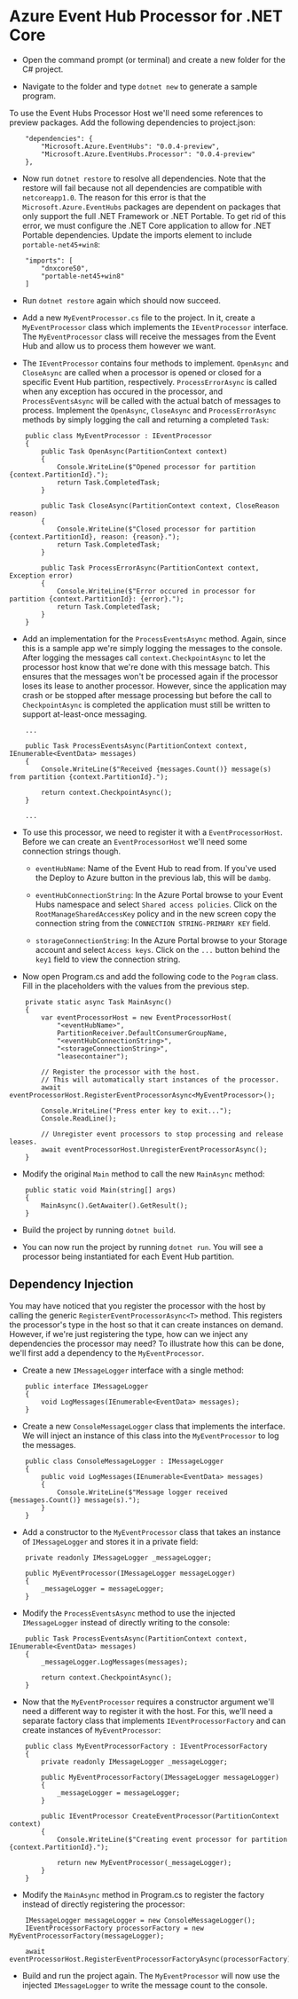 
# Azure Event Hub Processor for .NET Core

- Open the command prompt (or terminal) and create a new folder for the C# project.

- Navigate to the folder and type ```dotnet new``` to generate a sample program.

To use the Event Hubs Processor Host we'll need some references to preview packages. Add the following dependencies to project.json:

```
    "dependencies": {
        "Microsoft.Azure.EventHubs": "0.0.4-preview",
        "Microsoft.Azure.EventHubs.Processor": "0.0.4-preview"
    },
```

- Now run ```dotnet restore``` to resolve all dependencies. Note that the restore will fail because not all dependencies are compatible with ```netcoreapp1.0```.
The reason for this error is that the ```Microsoft.Azure.EventHubs``` packages are dependent on packages that only support the full .NET Framework or .NET Portable.
To get rid of this error, we must configure the .NET Core application to allow for .NET Portable dependencies.
Update the imports element to include ```portable-net45+win8```:

```
    "imports": [
        "dnxcore50",
        "portable-net45+win8"
    ]
```

- Run ```dotnet restore``` again which should now succeed.

- Add a new ```MyEventProcessor.cs``` file to the project. In it, create a ```MyEventProcessor``` class which implements the ```IEventProcessor``` interface.
The ```MyEventProcessor``` class will receive the messages from the Event Hub and allow us to process them however we want.

- The ```IEventProcessor``` contains four methods to implement.
```OpenAsync``` and ```CloseAsync``` are called when a processor is opened or closed for a specific Event Hub partition, respectively.
```ProcessErrorAsync``` is called when any exception has occured in the processor, and ```ProcessEventsAsync``` will be called with the actual batch of messages to process.
Implement the ```OpenAsync```, ```CloseAsync``` and ```ProcessErrorAsync``` methods by simply logging the call and returning a completed ```Task```:

```
    public class MyEventProcessor : IEventProcessor
    {
        public Task OpenAsync(PartitionContext context)
        {
            Console.WriteLine($"Opened processor for partition {context.PartitionId}.");
            return Task.CompletedTask;
        }

        public Task CloseAsync(PartitionContext context, CloseReason reason)
        {
            Console.WriteLine($"Closed processor for partition {context.PartitionId}, reason: {reason}.");
            return Task.CompletedTask;
        }

        public Task ProcessErrorAsync(PartitionContext context, Exception error)
        {
            Console.WriteLine($"Error occured in processor for partition {context.PartitionId}: {error}.");
            return Task.CompletedTask;
        }
    }
```

- Add an implementation for the ```ProcessEventsAsync``` method.
Again, since this is a sample app we're simply logging the messages to the console.
After logging the messages call ```context.CheckpointAsync``` to let the processor host know that we're done with this message batch.
This ensures that the messages won't be processed again if the processor loses its lease to another processor.
However, since the application may crash or be stopped after message processing but before the call to ```CheckpointAsync``` is completed the application must still be written to support at-least-once messaging. 

```
    ...

    public Task ProcessEventsAsync(PartitionContext context, IEnumerable<EventData> messages)
    {
        Console.WriteLine($"Received {messages.Count()} message(s) from partition {context.PartitionId}.");

        return context.CheckpointAsync();
    }

    ...
```

- To use this processor, we need to register it with a ```EventProcessorHost```.
Before we can create an ```EventProcessorHost``` we'll need some connection strings though.

    - ```eventHubName```: Name of the Event Hub to read from. If you've used the Deploy to Azure button in the previous lab, this will be ```dambg```.
    
    - ```eventHubConnectionString```: In the Azure Portal browse to your Event Hubs namespace and select ```Shared access policies```.
    Click on the ```RootManageSharedAccessKey``` policy and in the new screen copy the connection string from the ```CONNECTION STRING-PRIMARY KEY``` field.

    - ```storageConnectionString```: In the Azure Portal browse to your Storage account and select ```Access keys```. Click on the ```...``` button behind the ```key1``` field to view the connection string.

- Now open Program.cs and add the following code to the ```Pogram``` class.
Fill in the placeholders with the values from the previous step.

```
    private static async Task MainAsync()
    {
        var eventProcessorHost = new EventProcessorHost(
            "<eventHubName>",
            PartitionReceiver.DefaultConsumerGroupName,
            "<eventHubConnectionString>",
            "<storageConnectionString>",
            "leasecontainer");

        // Register the processor with the host.
        // This will automatically start instances of the processor.
        await eventProcessorHost.RegisterEventProcessorAsync<MyEventProcessor>();

        Console.WriteLine("Press enter key to exit...");
        Console.ReadLine();

        // Unregister event processors to stop processing and release leases.
        await eventProcessorHost.UnregisterEventProcessorAsync();
    }
```

- Modify the original ```Main``` method to call the new ```MainAsync``` method:

```
    public static void Main(string[] args)
    {
        MainAsync().GetAwaiter().GetResult();
    }
```

- Build the project by running ```dotnet build```.

- You can now run the project by running ```dotnet run```. You will see a processor being instantiated for each Event Hub partition.

## Dependency Injection

You may have noticed that you register the processor with the host by calling the generic ```RegisterEventProcessorAsync<T>``` method.
This registers the processor's type in the host so that it can create instances on demand.
However, if we're just registering the type, how can we inject any dependencies the processor may need?
To illustrate how this can be done, we'll first add a dependency to the ```MyEventProcessor```.

- Create a new ```IMessageLogger``` interface with a single method:

```
    public interface IMessageLogger
    {
        void LogMessages(IEnumerable<EventData> messages);
    }
```

- Create a new ```ConsoleMessageLogger``` class that implements the interface.
We will inject an instance of this class into the ```MyEventProcessor``` to log the messages.

```
    public class ConsoleMessageLogger : IMessageLogger
    {
        public void LogMessages(IEnumerable<EventData> messages)
        {
            Console.WriteLine($"Message logger received {messages.Count()} message(s).");
        }
    }
```

- Add a constructor to the ```MyEventProcessor``` class that takes an instance of ```IMessageLogger``` and stores it in a private field:

```
    private readonly IMessageLogger _messageLogger;

    public MyEventProcessor(IMessageLogger messageLogger)
    {
        _messageLogger = messageLogger;
    }
```

- Modify the ```ProcessEventsAsync``` method to use the injected ```IMessageLogger``` instead of directly writing to the console:

```
    public Task ProcessEventsAsync(PartitionContext context, IEnumerable<EventData> messages)
    {
        _messageLogger.LogMessages(messages);

        return context.CheckpointAsync();
    }
```

- Now that the ```MyEventProcessor``` requires a constructor argument we'll need a different way to register it with the host.
For this, we'll need a separate factory class that implements ```IEventProcessorFactory``` and can create instances of ```MyEventProcessor```:

```
    public class MyEventProcessorFactory : IEventProcessorFactory
    {
        private readonly IMessageLogger _messageLogger;

        public MyEventProcessorFactory(IMessageLogger messageLogger)
        {
            _messageLogger = messageLogger;
        }

        public IEventProcessor CreateEventProcessor(PartitionContext context)
        {
            Console.WriteLine($"Creating event processor for partition {context.PartitionId}.");

            return new MyEventProcessor(_messageLogger);
        }
    }
```

- Modify the ```MainAsync``` method in Program.cs to register the factory instead of directly registering the processor:

```
    IMessageLogger messageLogger = new ConsoleMessageLogger();
    IEventProcessorFactory processorFactory = new MyEventProcessorFactory(messageLogger);

    await eventProcessorHost.RegisterEventProcessorFactoryAsync(processorFactory);
```

- Build and run the project again. The ```MyEventProcessor``` will now use the injected ```IMessageLogger``` to write the message count to the console.